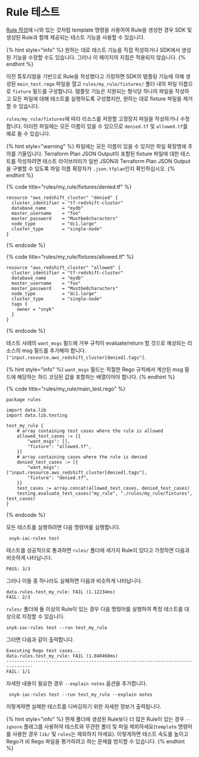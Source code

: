 # Rule 테스트

[Rule 작성](writing-a-rule.md)에 나와 있는 것처럼 template 명령을 사용하여 Rule을 생성한 경우 SDK 및 생성된 Rule과 함께 제공되는 테스트 기능을 사용할 수 있습니다.

{% hint style="info" %}
원하는 대로 테스트 기능을 직접 작성하거나 SDK에서 생성된 기능을 수정할 수도 있습니다. 그러나 이 페이지의 지침은 적용되지 않습니다.
{% endhint %}

이전 튜토리얼을 기반으로 Rule을 작성했다고 가정하면 SDK의 템플링 기능에 의해 생성된 `main_test.rego` 파일을 열고 `rules/my_rule/fixtures/` 폴더 내의 파일 이름으로 `fixture` 필드를 구성합니다. 템플릿 기능은 지원되는 형식당 하나의 파일을 작성하고 모든 파일에 대해 테스트를 실행하도록 구성했지만, 원하는 대로 fixture 파일을 제거할 수 있습니다.

`rules/my_rule/fixtures`에 따라 리소스를 저장할 고정장치 파일을 작성하거나 수정합니다. 이러한 파일에는 모든 이름이 있을 수 있으므로 `denied.tf` 및 `allowed.tf`를 예로 들 수 있습니다.

{% hint style="warning" %}
파일에는 모든 이름이 있을 수 있지만 파일 확장명에 주의를 기울입니다. Terraform Plan JSON Output이 포함된 fixture 파일에 대한 테스트를 작성하려면 테스트 라이브러리가 일반 JSON과 Terraform Plan JSON Output을 구별할 수 있도록 파일 이름 확장자가 `.json.tfplan`인지 확인하십시오.
{% endhint %}

{% code title="rules/my_rule/fixtures/denied.tf" %}
```
resource "aws_redshift_cluster" "denied" {
  cluster_identifier = "tf-redshift-cluster"
  database_name      = "mydb"
  master_username    = "foo"
  master_password    = "Mustbe8characters"
  node_type          = "dc1.large"
  cluster_type       = "single-node"
}
```
{% endcode %}

{% code title="rules/my_rule/fixtures/allowed.tf" %}
```
resource "aws_redshift_cluster" "allowed" {
  cluster_identifier = "tf-redshift-cluster"
  database_name      = "mydb"
  master_username    = "foo"
  master_password    = "Mustbe8characters"
  node_type          = "dc1.large"
  cluster_type       = "single-node"
  tags {
    owner = "snyk"
  }
}
```
{% endcode %}

테스트 사례의 `want_msgs` 필드에 거부 규칙이 evaluate/return 할 것으로 예상되는 리소스의 msg 필드를 추가해야 합니다.`["input.resource.aws_redshift_cluster[denied].tags"]`.

{% hint style="info" %}
`want_msgs` 필드는 적절한 Rego 규칙에서 계산된 msg 필드에 해당하는 하드 코딩된 값을 포함하는 배열이어야 합니다.
{% endhint %}

{% code title="rules/my_rule/main_test.rego" %}
```
package rules

import data.lib
import data.lib.testing

test_my_rule {
	# array containing test cases where the rule is allowed
	allowed_test_cases := [{
		"want_msgs": [],
		"fixture": "allowed.tf",
	}]
	# array containing cases where the rule is denied
	denied_test_cases := [{
		"want_msgs": ["input.resource.aws_redshift_cluster[denied].tags"],
		"fixture": "denied.tf",
	}]
	test_cases := array.concat(allowed_test_cases, denied_test_cases)
	testing.evaluate_test_cases("my_rule", "./rules/my_rule/fixtures", test_cases)
}
```
{% endcode %}

모든 테스트를 실행하려면 다음 명령어를 실행합니다.

```
 snyk-iac-rules test
```

테스트를 성공적으로 통과하면 `rules/` 폴더에 세가지 Rule이 있다고 가정하면 다음과 비슷하게 나타납니다.

```
PASS: 3/3
```

그러나 이들 중 하나라도 실패하면 다음과 비슷하게 나타납니다.

```
data.rules.test_my_rule: FAIL (1.12234ms)
FAIL: 2/3
```

`rules/` 폴더에 둘 이상의 Rule이 있는 경우 다음 명령어를 실행하여 특정 테스트를 대상으로 지정할 수 있습니다.

```
snyk-iac-rules test --run test_my_rule
```

그러면 다음과 같이 출력합니다.

```
Executing Rego test cases...
data.rules.test_my_rule: FAIL (1.040468ms)
--------------------------------------------------------------------------------
FAIL: 1/1
```

자세한 내용이 필요한 경우 `--explain notes` 옵션을 추가합니다.

```
 snyk-iac-rules test --run test_my_rule --explain notes
```

이렇게하면 실패한 테스트를 디버깅하기 위한 자세한 정보가 출력됩니다.

{% hint style="info" %}
현재 폴더에 생성된 Rule보다 더 많은 Rule이 있는 경우 `--ignore` 플래그를 사용하여 테스트와 무관한 폴더 및 파일 제외하세요(`template` 명령어를 사용한 경우 `lib/` 및 `rules`는 제외하지 마세요). 이렇게하면 테스트 속도를 높이고 Rego가 비 Rego 파일을 평가하려고 하는 문제를 방지할 수 있습니다.
{% endhint %}
